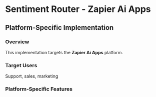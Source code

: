 # Sentiment Router - Zapier Ai Apps

## Platform-Specific Implementation

### Overview
This implementation targets the **Zapier Ai Apps** platform.

### Target Users
Support, sales, marketing

### Platform-Specific Features
